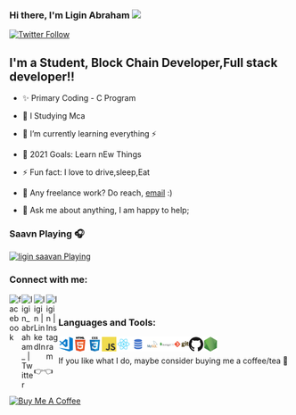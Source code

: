 ### Hi there, I'm Ligin Abraham <img src="https://media.giphy.com/media/hvRJCLFzcasrR4ia7z/giphy.gif" width="25px">


[![Twitter Follow](https://img.shields.io/twitter/follow/ligin_abraham_?color=1DA1F2&logo=twitter&style=for-the-badge)](https://twitter.com/ligin_abraham_?s=08)

## I'm a Student, Block Chain Developer,Full stack developer!!
- ✨ Primary Coding - C Program
- 🔭 I Studying Mca
- 🌱 I’m currently learning everything ⚡
- 🥅 2021 Goals: Learn nEw Things
- ⚡ Fun fact: I love to drive,sleep,Eat

- 💼 Any freelance work? Do reach, [email](mailto:liginabraham@mca.ajce.in) :)
- 💬 Ask me about anything, I am happy to help;

### Saavn Playing 🎧

[<img src="https://now-playing-codestackr.vercel.app/api/spotify-playing" alt="ligin saavan Playing" width="350" />](https://www.saavn.com/s/playlist/77033f79160e57575ff81557fd8d5161/Music/itLNdJH3Yn8GSw2I1RxdhQ__)

### Connect with me:

[<img align="left" alt="facebook" width="22px" src="https://cdn.jsdelivr.net/npm/simple-icons@v3/icons/facebook.svg" />][facebook]
[<img align="left" alt="ligin_abraham_ | Twitter" width="22px" src="https://cdn.jsdelivr.net/npm/simple-icons@v3/icons/twitter.svg" />][twitter]
[<img align="left" alt="ligin | LinkedIn" width="22px" src="https://cdn.jsdelivr.net/npm/simple-icons@v3/icons/linkedin.svg" />][linkedin]
[<img align="left" alt="ligin | Instagram" width="22px" src="https://cdn.jsdelivr.net/npm/simple-icons@v3/icons/instagram.svg" />][instagram]

<br />

### Languages and Tools:

<img align="left" alt="Visual Studio Code" width="26px" src="https://raw.githubusercontent.com/github/explore/80688e429a7d4ef2fca1e82350fe8e3517d3494d/topics/visual-studio-code/visual-studio-code.png" />
<img align="left" alt="HTML5" width="26px" src="https://raw.githubusercontent.com/github/explore/80688e429a7d4ef2fca1e82350fe8e3517d3494d/topics/html/html.png" />
<img align="left" alt="CSS3" width="26px" src="https://raw.githubusercontent.com/github/explore/80688e429a7d4ef2fca1e82350fe8e3517d3494d/topics/css/css.png" />
<img align="left" alt="JavaScript" width="26px" src="https://raw.githubusercontent.com/github/explore/80688e429a7d4ef2fca1e82350fe8e3517d3494d/topics/javascript/javascript.png" />
<img align="left" alt="React" width="26px" src="https://raw.githubusercontent.com/github/explore/80688e429a7d4ef2fca1e82350fe8e3517d3494d/topics/react/react.png" />
<img align="left" alt="SQL" width="26px" src="https://raw.githubusercontent.com/github/explore/80688e429a7d4ef2fca1e82350fe8e3517d3494d/topics/sql/sql.png" />
<img align="left" alt="MySQL" width="26px" src="https://raw.githubusercontent.com/github/explore/80688e429a7d4ef2fca1e82350fe8e3517d3494d/topics/mysql/mysql.png" />
<img align="left" alt="MongoDB" width="26px" src="https://raw.githubusercontent.com/github/explore/80688e429a7d4ef2fca1e82350fe8e3517d3494d/topics/mongodb/mongodb.png" />
<img align="left" alt="Git" width="26px" src="https://raw.githubusercontent.com/github/explore/80688e429a7d4ef2fca1e82350fe8e3517d3494d/topics/git/git.png" />
<img align="left" alt="GitHub" width="26px" src="https://raw.githubusercontent.com/github/explore/78df643247d429f6cc873026c0622819ad797942/topics/github/github.png" />
<img align="left" alt="Node.js" width="26px" src="https://raw.githubusercontent.com/github/explore/80688e429a7d4ef2fca1e82350fe8e3517d3494d/topics/nodejs/nodejs.png" />


<br />
<br />
If you like what I do, maybe consider buying me a coffee/tea 🥺👉👈<br/><br/>

<a href="https://www.buymeacoffee.com/ligin" target="_blank"><img src="https://cdn.buymeacoffee.com/buttons/v2/default-red.png" alt="Buy Me A Coffee" width="150" ></a>



[facebook]: https://www.facebook.com/ligin.abraham.12/
[course]: http://vsCodeHero.com
[twitter]: https://twitter.com/ligin_abraham_?s=08
[instagram]: https://www.instagram.com/mr_ligin_/
[linkedin]: https://www.linkedin.com/in/ligin-abraham-b7a46b153/
